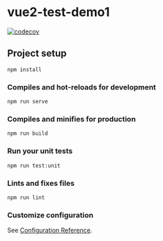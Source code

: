 # vue2-test-demo1

[![codecov](https://codecov.io/gh/joinHit/vue2-test-demo/graph/badge.svg?token=FAHWY6ASQA)](https://codecov.io/gh/joinHit/vue2-test-demo)

## Project setup

```
npm install
```

### Compiles and hot-reloads for development

```
npm run serve
```

### Compiles and minifies for production

```
npm run build
```

### Run your unit tests

```
npm run test:unit
```

### Lints and fixes files

```
npm run lint
```

### Customize configuration

See [Configuration Reference](https://cli.vuejs.org/config/).
